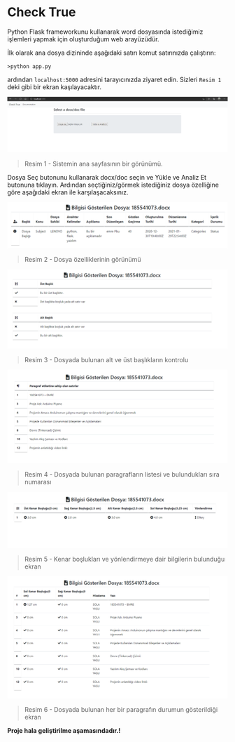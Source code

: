 # Check True

Python Flask frameworkunu kullanarak word dosyasında istediğimiz işlemleri yapmak için oluşturduğum web arayüzüdür.

İlk olarak  ana dosya dizininde aşağıdaki satırı komut satırınızda çalıştırın:

```shell
>python app.py
```

ardından `localhost:5000` adresini tarayıcınızda ziyaret edin. Sizleri  `Resim 1` deki gibi bir ekran kaşılayacaktır.

<img src="./image-20210130021047530.png">

> Resim 1 - Sistemin ana sayfasının bir görünümü.

Dosya Seç butonunu kullanarak docx/doc seçin ve Yükle ve Analiz Et butonuna tıklayın. Ardından seçtiğiniz/görmek istediğiniz dosya özelliğine göre aşağıdaki ekran ile karşılaşacaksınız. 

<img src="./image-20210130015638143.png">

> Resim 2 - Dosya özelliklerinin görünümü

<img src="./image-20210130021831285.png">

> Resim 3 - Dosyada bulunan alt ve üst başlıkların kontrolu

<img src="./image-20210130022306238.png">

> Resim 4 - Dosyada bulunan paragrafların listesi ve bulundukları sıra numarası

<img src="./image-20210130023452440.png">

> Resim 5 - Kenar boşlukları ve yönlendirmeye dair bilgilerin bulunduğu ekran

<img src="./image-20210130023756476.png">

> Resim 6 - Dosyada bulunan her bir paragrafın durumun gösterildiği ekran



**Proje hala geliştirilme aşamasındadır.!**
